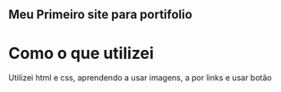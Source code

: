 ## Meu Primeiro site para portifolio

# Como o que utilizei
Utilizei html e css, aprendendo a usar imagens, a por links e usar botão
